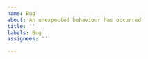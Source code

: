 ```yaml
---
name: Bug
about: An unexpected behaviour has occurred
title: ''
labels: Bug
assignees: ''

---
```



